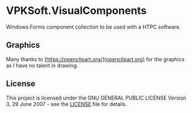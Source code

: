 # VPKSoft.VisualComponents
Windows.Forms component collection to be used with a HTPC software.

## Graphics
Many thanks to [https://openclipart.org/](openclipart.org) for the graphics as I have no talent in drawing.

## License
This project is licensed under the GNU GENERAL PUBLIC LICENSE Version 3, 29 June 2007 - see the [LICENSE](LICENSE) file for details.
